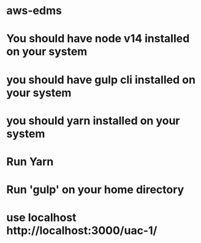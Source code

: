 # aws-edms

# You should have node v14 installed on your system

# you should have gulp cli installed on your system

# you should yarn installed on your system
 
# Run Yarn

# Run 'gulp' on your home directory

# use localhost http://localhost:3000/uac-1/

